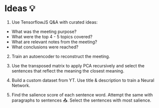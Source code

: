 # Ideas 💡

1. Use TensorflowJS Q&A with curated ideas:
  * What was the meeting purpose?
  * What were the top 4 - 5 topics covered?
  * What are relevant notes from the meeting?
  * What conclusions were reached?

2. Train an autoencoder to reconstruct the meeting.

3. Use the transposed matrix to apply PCA recursively and select the sentences that reflect the meaning the closest meaning.

4. Build a custom dataset from YT. Use title & description to train a Neural Network.

5. Find the salience score of each sentence word. Attempt the same with paragraphs to sentences 📤. Select the sentences with most salience.
